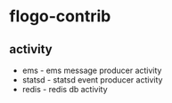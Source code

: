 # flogo-contrib

## activity

* ems - ems message producer activity
* statsd - statsd event producer activity
* redis - redis db activity

